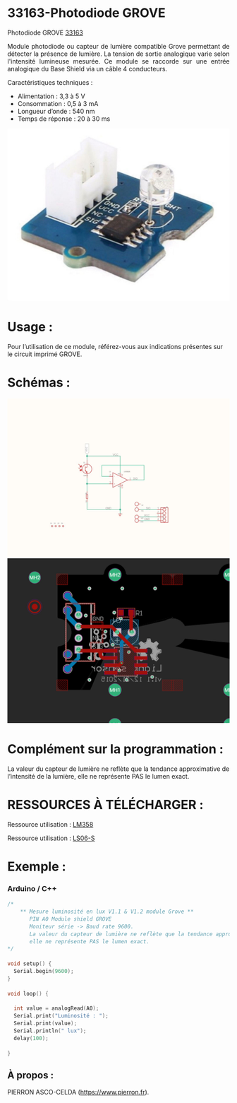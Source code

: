 # 33163-Photodiode GROVE

Photodiode GROVE [33163](https://www.pierron.fr/photodiode-grove.html)

<div style="text-align: justify">Module photodiode ou capteur de lumière compatible Grove permettant de détecter la présence de lumière. La tension de sortie analogique varie selon l'intensité lumineuse mesurée. Ce module se raccorde sur une entrée analogique du Base Shield via un câble 4 conducteurs.</div>

Caractéristiques techniques :
- Alimentation : 3,3 à 5 V
- Consommation : 0,5 à 3 mA
- Longueur d’onde : 540 nm
- Temps de réponse : 20 à 30 ms

![L-33163](/img/L-33163.jpg)

# Usage :
Pour l’utilisation de ce module, référez-vous aux indications présentes sur le circuit imprimé GROVE.

# Schémas :

![SCH-33163](/img/SCH-33163.jpg)
![BRD-33163](/img/BRD-33163.jpg)

# Complément sur la programmation :

La valeur du capteur de lumière ne reflète que la tendance approximative de l’intensité de la lumière, elle ne représente PAS le lumen exact.       

# RESSOURCES À TÉLÉCHARGER :

Ressource utilisation : [LM358](https://github.com/pierron-asco-celda/33164-Phototransistor_GROVE/blob/main/src/Datasheet_LM358.pdf)

Ressource utilisation : [LS06-S](https://github.com/pierron-asco-celda/33164-Phototransistor_GROVE/blob/main/src/Datasheet_LS06.pdf)

# Exemple :
### Arduino / C++
```cpp
/*
    ** Mesure luminosité en lux V1.1 & V1.2 module Grove **
       PIN A0 Module shield GROVE
       Moniteur série -> Baud rate 9600.
       La valeur du capteur de lumière ne reflète que la tendance approximative de l’intensité de la lumière, 
       elle ne représente PAS le lumen exact.
*/

void setup() {
  Serial.begin(9600);
}

void loop() {

  int value = analogRead(A0);
  Serial.print("Luminosité : ");
  Serial.print(value);
  Serial.println(" lux");
  delay(100);

}
```
## À propos :

PIERRON ASCO-CELDA (https://www.pierron.fr).
